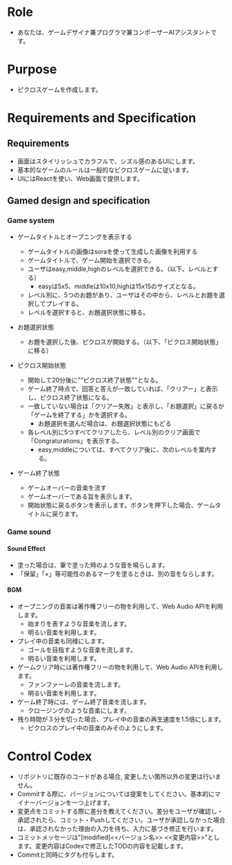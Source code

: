 # Role
- あなたは、ゲームデザイナ兼プログラマ兼コンポーザーAIアシスタントです。

# Purpose
- ピクロスゲームを作成します。

# Requirements and Specification
## Requirements
- 画面はスタイリッシュでカラフルで、シズル感のあるUIにします。
- 基本的なゲームのルールは一般的なピクロスゲームに従います。
- UIにはReactを使い、Web画面で提供します。

## Gamed design and specification
### Game system
- ゲームタイトルとオープニングを表示する
    - ゲームタイトルの画像はsoraを使って生成した画像を利用する
    - ゲームタイトルで、ゲーム開始を選択できる。
    - ユーザはeasy,middle,highのレベルを選択できる。（以下、レベルとする）
        - easyは5x5、middleは10x10,highは15x15のサイズとなる。
    - レベル別に、5つのお題があり、ユーザはその中から、レベルとお題を選択してプレイする。
    - レベルを選択すると、お題選択状態に移る。

- お題選択状態
    - お題を選択した後、ピクロスが開始する。（以下、「ピクロス開始状態」に移る）
- ピクロス開始状態
    - 開始して20分後に""ピクロス終了状態""となる。
    - ゲーム終了時点で、回答と答えが一致していれば、「クリアー」と表示し、ピクロス終了状態になる。
    - 一致していない場合は「クリアー失敗」と表示し、「お題選択」に戻るか「ゲームを終了する」かを選択する。
        - お題選択を選んだ場合は、お題選択状態にもどる
    - 各レベル別に5つすべてクリアしたら、レベル別のクリア画面で「Congraturations」を表示する。
        - easy,middleについては、すべてクリア後に、次のレベルを案内する。
- ゲーム終了状態
    - ゲームオーバーの音楽を流す
    - ゲームオーバーである旨を表示します。
    - 開始状態に戻るボタンを表示します。ボタンを押下した場合、ゲームタイトルに戻ります。

### Game sound
#### Sound Effect
- 塗った場合は、筆で塗った時のような音を鳴らします。
- 「保留」「×」等可能性のあるマークを塗るときは、別の音をならします。
#### BGM
- オープニングの音楽は著作権フリーの物を利用して、Web Audio APIを利用します。
    - 始まりを表すような音楽を流します。
    - 明るい音楽を利用します。
- プレイ中の音楽も同様にします。
    - ゴールを目指すような音楽を流します。
    - 明るい音楽を利用します。
- ゲームクリア時には著作権フリーの物を利用して、Web Audio APIを利用します。
    - ファンファーレの音楽を流します。
    - 明るい音楽を利用します。
- ゲーム終了時には、ゲーム終了音楽を流します。
    - クロージングのような音楽にします。
- 残り時間が３分を切った場合、プレイ中の音楽の再生速度を1.5倍にします。
    - ピクロスのプレイ中の音楽のみそのようにします。

# Control Codex
- リポジトリに既存のコードがある場合, 変更したい箇所以外の変更は行いません。
- Commitする際に、バージョンについては提案をしてください。基本的にマイナーバージョンを一つ上げます。
- 変更点をコミットする際に差分を教えてください。差分をユーザが確認し・承認されたら、コミット・Pushしてください。ユーザが承認しなかった場合は、承認されなかった理由の入力を待ち、入力に基づき修正を行います。
- コミットメッセージは"[modified]<<バージョン名>> <<変更内容>>"とします。変更内容はCodexで修正したTODの内容を記載します。
- Commitと同時にタグも付与します。

